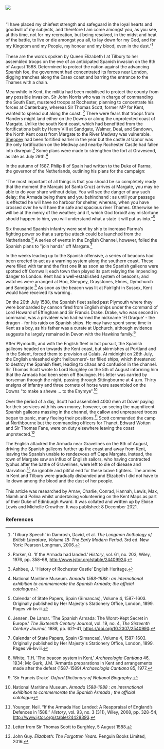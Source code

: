 <a href="https://www.kent-maps.online"><img src="https://kent-map.github.io/mdpress/juncture/ve-button.png"></a>
<param ve-config title="The Spanish Armada and Kent " author="Duke of Edinburgh Scheme Participants" layout="vtl" banner="https://upload.wikimedia.org/wikipedia/commons/0/08/La_batalla_de_Gravelinas%2C_por_Nicholas_Hilliard.jpg" description="Research by Duke of Edinburgh Scheme Participants describes the importance of Kent to the invasion plans of the Spanish Armada.">

<!-- Global Entities -->
<param ve-entity eid="Q179224" aliases="Dover"> 
<param title="Folkestone" eid="Q375314">
<param title="Gravesend" eid="Q676689">
<param ve-entity eid="Q1626044" aliases="Sittingbourne">
<param ve-entity eid="Q29303" aliases="Canterbury">
<param ve-entity eid="Q2551894" aliases="Walmer">
<param ve-entity eid="Q1011096" aliases="Deal">
<param ve-entity eid="Q7416497" aliases="Sandown">
<param ve-entity eid="Q618045" aliases="Margate">
<param ve-entity eid="Q1000312" aliases="Sandgate">
<param ve-entity eid="Q7898392" aliases="Upnor">
<param ve-entity eid="Q507517" aliases="Rochester">
<param ve-entity eid="Q1434222" aliases="Medway">
<param ve-entity eid="Q2796278" aliases="Dymchurch">
<param ve-entity eid="Q2483544" aliases="Upchurch">
<param ve-entity eid="Q2455830" aliases="Northbourne">
<param ve-entity eid="Q590422" aliases="Thanet">

<!-- Base map centred on Canterbury -->
<param ve-map center="Q29303" zoom="10">

<!-- Historical map layers -->
<!-- param ve-map-layer active allmaps allmaps-id="09908d6628a5278f" title="OS East Kent 1945" -->

#

“I have placed my chiefest strength and safeguard in the loyal hearts and goodwill of my subjects, and therefore I am come amongst you, as you see, at this time, not for my recreation, but being resolved, in the midst and heat of the battle, to live or die amongst you all, to lay down for my God, and for my Kingdom and my People, my honour and my blood, even in the dust."[^ref1]
<br><br>
These are the words spoken by Queen Elizabeth I at Tilbury to her assembled troops on the eve of an anticipated Spanish invasion on the 8th of August 1588.  Determined to protect the nation against the advancing Spanish foe, the government had concentrated its forces near London, digging trenches along the Essex coast and barring the entrance to the Thames with a chain. 
<param ve-image url="https://upload.wikimedia.org/wikipedia/commons/a/ae/Ignoto%2C_elisabetta_I_d%27inghilterra%2C_1588_caFXD.jpg" label="Elisabetta I d'Inghilterra, 1588" attribution="Sailko, Public domain, via Wikimedia Commons, Toledo Museum of Art">

Meanwhile in Kent, the militia had been mobilised to protect the county from any possible invasion. Sir John Norris who was in charge of commanding the South East, mustered troops at Rochester, planning to concentrate his forces at Canterbury, whereas Sir Thomas Scott, former MP for Kent, wanted to spread out along the coast. [^ref2] There were fears that troops from Flanders might land either on the Downs or along the unprotected coast of Margate. Unlike the south Kent coast, which had benefitted from the fortifications built by Henry VIII at Sandgate, Walmer, Deal, and Sandown, the North Kent coast from Margate to the River Medway was vulnerable. [Sheppey](/16c/16c-sheppey-at-war) had been fortified earlier in the year but the castle at Upnor was the only fortification on the Medway and nearby Rochester Castle had fallen into disrepair.[^ref3] Some plans were made to strengthen the fort at Gravesend, as late as July 29th.[^ref4] 
<param ve-image url="https://upload.wikimedia.org/wikipedia/commons/8/85/Sir_Thomas_Scott_%281535-1594%29.jpg" label="Sir Thomas Scott" attribution="Samuel De Wilde, Public domain, via Wikimedia Commons">
<param ve-map center="Q29303" zoom="10">

In the autumn of 1587, Philip II of Spain had written to the Duke of Parma, the governor of the Netherlands, outlining his plans for the campaign: 
<br><br>
”The most important of all things is that you should be so completely ready that the moment the Marquis (of Santa Cruz) arrives at Margate, you may be able to do your share without delay. You will see the danger of any such delay; the Armada being there and you behindhand : as until your passage is effected he will have no harbour for shelter, whereas, when you have crossed over he will have the safe and spacious river Thames. Otherwise he will be at the mercy of the weather; and if, which God forbid! any misfortune should happen to him, you will understand what a state it will put us into.”[^ref5] 
<br><br>
Six thousand Spanish infantry were sent by ship to increase Parma's fighting power so that a surprise attack could be launched from the Netherlands.[^ref6] A series of events in the English Channel, however, foiled the Spanish plans to "join hands" off Margate.[^ref7] 
<param ve-image url="https://upload.wikimedia.org/wikipedia/commons/6/62/The_track_of_the_Armada_around_Britain_and_Ireland_RMG_L8270.jpg" label="The track of the Armada around Britian and Ireland - The Armada Plates BM 1888,1221.8.12" attribution="Augustine Ryther, Public domain, via Wikimedia Commons">
<param ve-map center="Q618045" zoom="15">

In the weeks leading up to the Spanish offensive, a series of beacons had been erected to act as a warning system along the southern coast. These were filled with tar and the first one lit as soon as the Spanish galleons were spotted off Cornwall; each town then played its part relaying the impending danger to London. Kent had a well-established system of beacons; and watches were arranged at Hoo, Sheppey, Graystones, Elmes, Dymchurch and Sandgate.[^ref8] As soon as the beacon was lit at Fairlight in Sussex, Kent would have received its warning.
<param ve-image url="https://upload.wikimedia.org/wikipedia/commons/f/f1/A_Map_of_the_Beacons_in_Kent_%28BM_1872%2C0113.1137%29.jpg" label="A Map of the Beacons in Kent (BM 1872,0113.1137)" attribution="British Museum, Public domain, via Wikimedia Commons">

On the 20th July 1588, the Spanish fleet sailed past Plymouth where they were bombarded by cannon fired from English ships under the command of Lord Howard of Effingham and Sir Francis Drake. Drake, who was second in command, was a privateer who had earned the nickname 'El Draque' - the dragon - for his raids on Spanish ships. He may have spent some time in Kent as a boy, as his father was a curate at Upchurch, although evidence suggests he largely remained in Devon with the Hawkins family.[^ref9] 
<param ve-image url="https://upload.wikimedia.org/wikipedia/commons/d/d9/St._Mary_the_Virgin_Church%2C_Upchurch_-_geograph.org.uk_-_2210058.jpg" label="St Mary the Virgin Church, Upchurch" attribution="Roger Smith" license="CC BY-SA 2.0">
<!-- Base map centred on Upchurch -->
<param ve-map center="Q2483544" zoom="10">

After Plymouth, and with the English fleet in hot pursuit, the Spanish galleons headed on towards the Kent coast, but skirmishes at Portland and in the Solent, forced them to provision at Calais.   At midnight on 28th July, the English unleashed eight ‘hellburners’- tar filled ships, which threatened to destroy the Spanish fleet, leading to chaos and confusion in the channel. Sir Thomas Scott wrote to Lord Burghley on the 5th of August informing him that the Armada had been seen off Boulogne. His letter was carried by horseman through the night, passing through Sittingbourne at 4 a.m. Thirty ensigns of infantry and three cornets of horse were assembled on the Downs "to make a shewe ... to the Enymye".[^ref10] 
<br><br>
Over the period of a day, Scott had assembled 4000 men at Dover paying for their services with his own money, however, on seeing the magnificent Spanish galleons massing in the channel, the callow and unprepared troops began to panic, many fleeing their positions.[^ref11] Scott commanded the camp at Northbourne but the commanding officers for Thanet, Edward Wotton and Sir Thomas Fane, were on duty elsewhere leaving the coast unprotected.[^ref12] 
<param ve-image url="https://upload.wikimedia.org/wikipedia/commons/1/17/Invincible_Armada.jpg" label="Invincible Armada" attribution="Royal Museums Greenwich, Public domain, via Wikimedia Commons">
<param ve-map center="Q179224" zoom="10">

The English attacked the Armada near Gravelines on the 8th of August, driving the Spanish galleons further up the coast and away from Kent, leaving the Spanish unable to rendezvous off Cape Margate.  Instead, the town of Margate saw an influx of English sailors, who having contracted typhus after the battle of Gravelines, were left to die of disease and starvation.[^ref13] An ignoble and pitiful end for these brave fighters. The armies in Kent and Tilbury were gradually disbanded and Elizabeth I did not have to lie down among the blood and the dust of her people. 
<br><br>
This article was researched by Arnav, Charlie, Conrad, Hannah, Lewis, Max, Niamh and Polina whilst undertaking volunteering on the Kent Maps as part of their Duke of Edinburgh Award. It was collated and written up by Eloise Lewis and Michelle Crowther. It was published: 8 December 2021.
<param ve-image url="https://upload.wikimedia.org/wikipedia/commons/4/45/Loutherbourg-Spanish_Armada.jpg" label="Spanish Armada, 8th August 1588" attribution="Philip James de Loutherbourg, Public domain, via Wikimedia Commons">
<param ve-map center="Q618045" zoom="10">

### References

[^ref1]: 'Tilbury Speech' in Damrosh, David, et al. _The Longman Anthology of British Literature, Volume 1B: The Early Modern Period._ 3rd ed. New York: Pearson Longman, 2006.
[^ref2]: Parker, G. 'If the Armada had landed.' _History_, vol. 61, no. 203, Wiley, 1976, pp. 358–68, http://www.jstor.org/stable/24409924. 
[^ref3]: Ashbee, J. 'History of Rochester Castle’ English Heritage.
[^ref4]: National Maritime Museum. _Armada 1588-1988 : an international exhibition to commemorate the Spanish Armada; the official catalogue_
[^ref5]: Calendar of State Papers, Spain (Simancas), Volume 4, 1587-1603. Originally published by Her Majesty's Stationery Office, London, 1899. Pages vii-lxviii.
[^ref6]: Jensen, De Lamar. 'The Spanish Armada: The Worst-Kept Secret in Europe.' _The Sixteenth Century Journal_, vol. 19, no. 4, _The Sixteenth Century Journal_, 1988, pp. 621–41, https://doi.org/10.2307/2540990.
[^ref7]: Calendar of State Papers, Spain (Simancas), Volume 4, 1587-1603. Originally published by Her Majesty's Stationery Office, London, 1899. Pages vii-lxviii.
[^ref8]: White, T.H. 'The beacon system in Kent,' _Archaeologia Cantiana_ 46, 1934; Mc Gurk, J.M. 'Armarda preparations in Kent and arrangements made after the defeat (1587-1589) _Archaeologia Cantiana_ 85, 1977.
[^ref9]: 'Sir Francis Drake' _Oxford Dictionary of National Biography_.
[^ref9]: Parker, G. 'If the Armada had landed.' _History_, vol. 61, no. 203, Wiley, 1976, pp. 358–68, http://www.jstor.org/stable/24409924. 
[^ref10]: National Maritime Museum. _Armada 1588-1988 : an international exhibition to commemorate the Spanish Armada ; the official catalogue_
[^ref11]: Younger, Neil. “If the Armada Had Landed: A Reappraisal of England’s Defences in 1588.” _History_, vol. 93, no. 3 (311), Wiley, 2008, pp. 328–54, http://www.jstor.org/stable/24428393.
[^ref12]: Letter from Sir Thomas Scott to Burghley, 5 August 1588.
[^ref13]: John Guy. _Elizabeth: The Forgotten Years._ Penguin Books Limited, 2016. 
<param ve-image url="https://upload.wikimedia.org/wikipedia/commons/7/7b/Elizabeth_I_%28Armada_Portrait%29.jpg" label="Elizabeth I, Armada Portrait" attribution="Formerly attributed to George Gower, Public domain, via Wikimedia Commons">
